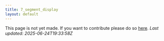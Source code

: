 ```yaml
---
title: 7_segment_display
layout: default
---
```


This page is not yet made. If you want to contribute please do so [here](https://github.com/CrazyH2/Bigstone/blob/wiki/components/7_segment_display.md).
_Last updated: 2025-06-24T19:33:58Z_
